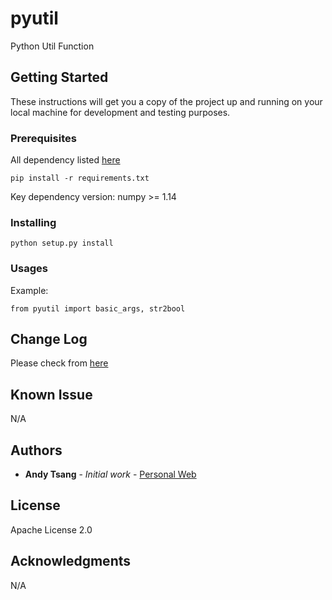 # pyutil

Python Util Function

## Getting Started

These instructions will get you a copy of the project up and running on your local machine for development and testing purposes.

### Prerequisites

All dependency listed [here](https://github.com/AndyTsangChun/pyutil/blob/master/requirements.txt)

```
pip install -r requirements.txt
```
Key dependency version:
numpy >= 1.14

### Installing

```
python setup.py install
```

### Usages
Example:
```
from pyutil import basic_args, str2bool
```

## Change Log
Please check from [here](https://github.com/AndyTsangChun/pyutil/blob/master/CHANGELOG.md)

## Known Issue
N/A

## Authors

* **Andy Tsang** - *Initial work* - [Personal Web](https://andytsangchun.github.io/)

## License

Apache License 2.0

## Acknowledgments
N/A
